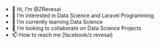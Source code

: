 - 👋 Hi, I’m @ZRevesai
- 👀 I’m interested in Data Science and Laravel Programming
- 🌱 I’m currently learning Data Science
- 💞️ I’m looking to collaborate on  Data Science Projects
- 📫 How to reach me [facebook/z.revesai)

<!---
ZRevesai/ZRevesai is a ✨ special ✨ repository because its `README.md` (this file) appears on your GitHub profile.
You can click the Preview link to take a look at your changes.
--->
